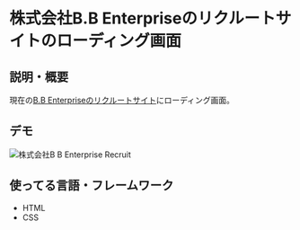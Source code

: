 # 株式会社B.B Enterpriseのリクルートサイトのローディング画面

## 説明・概要

現在の[B.B Enterpriseのリクルートサイト](https://recruit.bbenterprise.jp/)にローディング画面。

## デモ
![株式会社B B Enterprise Recruit](https://user-images.githubusercontent.com/112611182/188338889-064bf5c0-7c2e-43bd-944c-57c4a54ae12f.gif)



## 使ってる言語・フレームワーク

* HTML
* CSS
